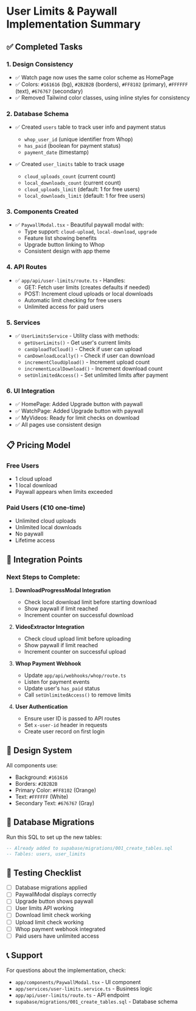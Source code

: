 # User Limits & Paywall Implementation Summary

## ✅ Completed Tasks

### 1. **Design Consistency** 
- ✅ Watch page now uses the same color scheme as HomePage
- ✅ Colors: `#161616` (bg), `#2B2B2B` (borders), `#FF8102` (primary), `#FFFFFF` (text), `#676767` (secondary)
- ✅ Removed Tailwind color classes, using inline styles for consistency

### 2. **Database Schema**
- ✅ Created `users` table to track user info and payment status
  - `whop_user_id` (unique identifier from Whop)
  - `has_paid` (boolean for payment status)
  - `payment_date` (timestamp)
  
- ✅ Created `user_limits` table to track usage
  - `cloud_uploads_count` (current count)
  - `local_downloads_count` (current count)
  - `cloud_uploads_limit` (default: 1 for free users)
  - `local_downloads_limit` (default: 1 for free users)

### 3. **Components Created**
- ✅ `PaywallModal.tsx` - Beautiful paywall modal with:
  - Type support: `cloud-upload`, `local-download`, `upgrade`
  - Feature list showing benefits
  - Upgrade button linking to Whop
  - Consistent design with app theme

### 4. **API Routes**
- ✅ `app/api/user-limits/route.ts` - Handles:
  - GET: Fetch user limits (creates defaults if needed)
  - POST: Increment cloud uploads or local downloads
  - Automatic limit checking for free users
  - Unlimited access for paid users

### 5. **Services**
- ✅ `UserLimitsService` - Utility class with methods:
  - `getUserLimits()` - Get user's current limits
  - `canUploadToCloud()` - Check if user can upload
  - `canDownloadLocally()` - Check if user can download
  - `incrementCloudUpload()` - Increment upload count
  - `incrementLocalDownload()` - Increment download count
  - `setUnlimitedAccess()` - Set unlimited limits after payment

### 6. **UI Integration**
- ✅ HomePage: Added Upgrade button with paywall
- ✅ WatchPage: Added Upgrade button with paywall
- ✅ MyVideos: Ready for limit checks on download
- ✅ All pages use consistent design

## 📋 Pricing Model

### Free Users
- 1 cloud upload
- 1 local download
- Paywall appears when limits exceeded

### Paid Users (€10 one-time)
- Unlimited cloud uploads
- Unlimited local downloads
- No paywall
- Lifetime access

## 🔗 Integration Points

### Next Steps to Complete:

1. **DownloadProgressModal Integration**
   - Check local download limit before starting download
   - Show paywall if limit reached
   - Increment counter on successful download

2. **VideoExtractor Integration**
   - Check cloud upload limit before uploading
   - Show paywall if limit reached
   - Increment counter on successful upload

3. **Whop Payment Webhook**
   - Update `app/api/webhooks/whop/route.ts`
   - Listen for payment events
   - Update user's `has_paid` status
   - Call `setUnlimitedAccess()` to remove limits

4. **User Authentication**
   - Ensure user ID is passed to API routes
   - Set `x-user-id` header in requests
   - Create user record on first login

## 🎨 Design System

All components use:
- Background: `#161616`
- Borders: `#2B2B2B`
- Primary Color: `#FF8102` (Orange)
- Text: `#FFFFFF` (White)
- Secondary Text: `#676767` (Gray)

## 📝 Database Migrations

Run this SQL to set up the new tables:

```sql
-- Already added to supabase/migrations/001_create_tables.sql
-- Tables: users, user_limits
```

## 🚀 Testing Checklist

- [ ] Database migrations applied
- [ ] PaywallModal displays correctly
- [ ] Upgrade button shows paywall
- [ ] User limits API working
- [ ] Download limit check working
- [ ] Upload limit check working
- [ ] Whop payment webhook integrated
- [ ] Paid users have unlimited access

## 📞 Support

For questions about the implementation, check:
- `app/components/PaywallModal.tsx` - UI component
- `app/services/user-limits.service.ts` - Business logic
- `app/api/user-limits/route.ts` - API endpoint
- `supabase/migrations/001_create_tables.sql` - Database schema

